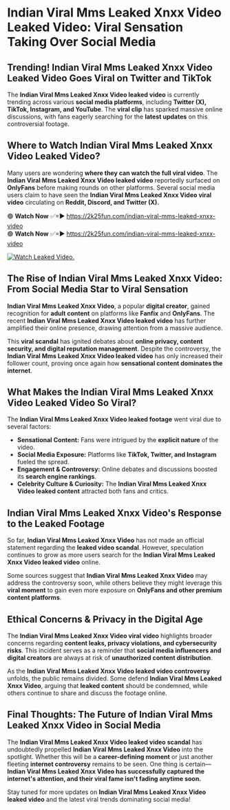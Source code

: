 # Indian Viral Mms Leaked Xnxx Video Leaked Video: Viral Sensation Taking Over Social Media

## **Trending! Indian Viral Mms Leaked Xnxx Video Leaked Video Goes Viral on Twitter and TikTok**
The **Indian Viral Mms Leaked Xnxx Video leaked video** is currently trending across various **social media platforms**, including **Twitter (X), TikTok, Instagram, and YouTube**. The **viral clip** has sparked massive online discussions, with fans eagerly searching for the **latest updates** on this controversial footage.

## **Where to Watch Indian Viral Mms Leaked Xnxx Video Leaked Video?**
Many users are wondering **where they can watch the full viral video**. The **Indian Viral Mms Leaked Xnxx Video leaked video** reportedly surfaced on **OnlyFans** before making rounds on other platforms. Several social media users claim to have seen the **Indian Viral Mms Leaked Xnxx Video viral video** circulating on **Reddit, Discord, and Twitter (X).**

🟢 **Watch Now** ✅=► https://2k25fun.com/indian-viral-mms-leaked-xnxx-video  
🟢 **Watch Now** ✅=► https://2k25fun.com/indian-viral-mms-leaked-xnxx-video  

[![Watch Leaked Video.](https://miro.medium.com/v2/resize:fit:828/format:webp/1*cilzJN44JGOrTw9NJCrNHA.gif "Watch Leaked Video")](https://2k25fun.com/indian-viral-mms-leaked-xnxx-video)

## **The Rise of Indian Viral Mms Leaked Xnxx Video: From Social Media Star to Viral Sensation**
**Indian Viral Mms Leaked Xnxx Video**, a popular **digital creator**, gained recognition for **adult content** on platforms like **Fanfix** and **OnlyFans**. The recent **Indian Viral Mms Leaked Xnxx Video leaked video** has further amplified their online presence, drawing attention from a massive audience.

This **viral scandal** has ignited debates about **online privacy, content security, and digital reputation management**. Despite the controversy, the **Indian Viral Mms Leaked Xnxx Video leaked video** has only increased their follower count, proving once again how **sensational content dominates the internet**.

## **What Makes the Indian Viral Mms Leaked Xnxx Video Leaked Video So Viral?**
The **Indian Viral Mms Leaked Xnxx Video leaked footage** went viral due to several factors:
- **Sensational Content:** Fans were intrigued by the **explicit nature** of the video.
- **Social Media Exposure:** Platforms like **TikTok, Twitter, and Instagram** fueled the spread.
- **Engagement & Controversy:** Online debates and discussions boosted its **search engine rankings**.
- **Celebrity Culture & Curiosity:** The **Indian Viral Mms Leaked Xnxx Video leaked content** attracted both fans and critics.

## **Indian Viral Mms Leaked Xnxx Video's Response to the Leaked Footage**
So far, **Indian Viral Mms Leaked Xnxx Video** has not made an official statement regarding the **leaked video scandal**. However, speculation continues to grow as more users search for the **Indian Viral Mms Leaked Xnxx Video leaked video** online.

Some sources suggest that **Indian Viral Mms Leaked Xnxx Video** may address the controversy soon, while others believe they might leverage this **viral moment** to gain even more exposure on **OnlyFans and other premium content platforms**.

## **Ethical Concerns & Privacy in the Digital Age**
The **Indian Viral Mms Leaked Xnxx Video viral video** highlights broader concerns regarding **content leaks, privacy violations, and cybersecurity risks**. This incident serves as a reminder that **social media influencers and digital creators** are always at risk of **unauthorized content distribution**.

As the **Indian Viral Mms Leaked Xnxx Video leaked video controversy** unfolds, the public remains divided. Some defend **Indian Viral Mms Leaked Xnxx Video**, arguing that **leaked content** should be condemned, while others continue to share and discuss the footage online.

## **Final Thoughts: The Future of Indian Viral Mms Leaked Xnxx Video in Social Media**
The **Indian Viral Mms Leaked Xnxx Video leaked video scandal** has undoubtedly propelled **Indian Viral Mms Leaked Xnxx Video** into the spotlight. Whether this will be a **career-defining moment** or just another fleeting **internet controversy** remains to be seen. One thing is certain—**Indian Viral Mms Leaked Xnxx Video has successfully captured the internet's attention, and their viral fame isn't fading anytime soon.**

Stay tuned for more updates on **Indian Viral Mms Leaked Xnxx Video leaked video** and the latest viral trends dominating social media!